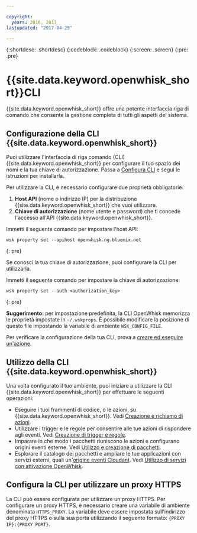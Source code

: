 ```yaml
---

copyright:
  years: 2016, 2017
lastupdated: "2017-04-25"

---
```


{:shortdesc: .shortdesc}
{:codeblock: .codeblock}
{:screen: .screen}
{:pre: .pre}

# {{site.data.keyword.openwhisk_short}}CLI

{{site.data.keyword.openwhisk_short}} offre una potente interfaccia riga di comando che consente la gestione completa di tutti gli aspetti del sistema.

## Configurazione della CLI {{site.data.keyword.openwhisk_short}} 

Puoi utilizzare l'interfaccia di riga comando (CLI) {{site.data.keyword.openwhisk_short}} per configurare il tuo spazio dei nomi e la tua chiave di autorizzazione.
Passa a [Configura CLI](https://console.{DomainName}/openwhisk/cli) e segui le istruzioni per installarla.

Per utilizzare la CLI, è necessario configurare due proprietà obbligatorie:

1. **Host API** (nome o indirizzo IP) per la distribuzione {{site.data.keyword.openwhisk_short}} che vuoi utilizzare.
2. **Chiave di autorizzazione** (nome utente e password) che ti concede l'accesso all'API {{site.data.keyword.openwhisk_short}}.

Immetti il seguente comando per impostare l'host API:

```
wsk property set --apihost openwhisk.ng.bluemix.net
```
{: pre} 

Se conosci la tua chiave di autorizzazione, puoi configurare la CLI per utilizzarla. 

Immetti il seguente comando per impostare la chiave di autorizzazione:

```
wsk property set --auth <authorization_key>
```
{: pre}

**Suggerimento:** per impostazione predefinita, la CLI OpenWhisk memorizza le proprietà impostate in `~/.wskprops`. È possibile modificare la posizione di questo file impostando la variabile di ambiente `WSK_CONFIG_FILE`. 

Per verificare la configurazione della tua CLI, prova a [creare ed eseguire un'azione](./index.html#openwhisk_start_hello_world).

## Utilizzo della CLI {{site.data.keyword.openwhisk_short}}

Una volta configurato il tuo ambiente, puoi iniziare a utilizzare la CLI {{site.data.keyword.openwhisk_short}} per effettuare le seguenti operazioni:

* Eseguire i tuoi frammenti di codice, o le azioni, su {{site.data.keyword.openwhisk_short}}. Vedi [Creazione e richiamo di azioni](./openwhisk_actions.html).
* Utilizzare i trigger e le regole per consentire alle tue azioni di rispondere agli eventi. Vedi [Creazione di trigger e regole](./openwhisk_triggers_rules.html).
* Imparare in che modo i pacchetti riuniscono le azioni e configurano origini eventi esterne. Vedi [Utilizzo e creazione di pacchetti](./openwhisk_packages.html).
* Esplorare il catalogo dei pacchetti e ampliare le tue applicazioni con servizi esterni, quali un'[origine eventi Cloudant](./openwhisk_cloudant.html). Vedi [Utilizzo di servizi con attivazione OpenWhisk](./openwhisk_catalog.html).

## Configura la CLI per utilizzare un proxy HTTPS

La CLI può essere configurata per utilizzare un proxy HTTPS. Per configurare un proxy HTTPS, è necessario creare una variabile di ambiente denominata
`HTTPS_PROXY`. La variabile deve essere impostata sull'indirizzo del proxy HTTPS e sulla sua porta utilizzando il seguente formato:
`{PROXY IP}:{PROXY PORT}`.
